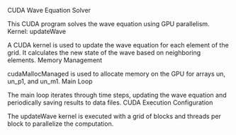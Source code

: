 CUDA Wave Equation Solver

This CUDA program solves the wave equation using GPU parallelism.
Kernel: updateWave

A CUDA kernel is used to update the wave equation for each element of the grid.
It calculates the new state of the wave based on neighboring elements.
Memory Management

cudaMallocManaged is used to allocate memory on the GPU for arrays un, un_p1, and un_m1.
Main Loop

The main loop iterates through time steps, updating the wave equation and periodically saving results to data files.
CUDA Execution Configuration

The updateWave kernel is executed with a grid of blocks and threads per block to parallelize the computation.
